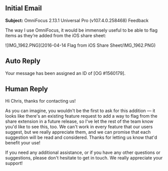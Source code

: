 ## Initial Email

**Subject:** OmniFocus 2.13.1 Universal Pro (v107.4.0.258468) Feedback

The way I use OmniFocus, it would be immensely useful to be able to flag items as they’re added from the iOS share sheet:

![IMG_1962.PNG](2016-04-14 Flag from iOS Share Sheet/IMG_1962.PNG)

## Auto Reply

Your message has been assigned an ID of [OG #1560179].

## Human Reply

Hi Chris, thanks for contacting us!

As you can imagine, you wouldn't be the first to ask for this addition — it looks like there's an existing feature request to add a way to flag from the share extension in a future release, so I've let the rest of the team know you'd like to see this, too. We can't work in every feature that our users suggest, but we really appreciate them, and we can promise that each suggestion will be read and considered. Thanks for letting us know that'd benefit your use!

If you need any additional assistance, or if you have any other questions or suggestions, please don't hesitate to get in touch. We really appreciate your support!
